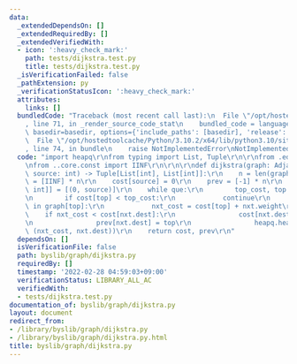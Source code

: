 ```yaml
---
data:
  _extendedDependsOn: []
  _extendedRequiredBy: []
  _extendedVerifiedWith:
  - icon: ':heavy_check_mark:'
    path: tests/dijkstra.test.py
    title: tests/dijkstra.test.py
  _isVerificationFailed: false
  _pathExtension: py
  _verificationStatusIcon: ':heavy_check_mark:'
  attributes:
    links: []
  bundledCode: "Traceback (most recent call last):\n  File \"/opt/hostedtoolcache/Python/3.10.2/x64/lib/python3.10/site-packages/onlinejudge_verify/documentation/build.py\"\
    , line 71, in _render_source_code_stat\n    bundled_code = language.bundle(stat.path,\
    \ basedir=basedir, options={'include_paths': [basedir], 'release': True}).decode()\n\
    \  File \"/opt/hostedtoolcache/Python/3.10.2/x64/lib/python3.10/site-packages/onlinejudge_verify/languages/python.py\"\
    , line 74, in bundle\n    raise NotImplementedError\nNotImplementedError\n"
  code: "import heapq\r\nfrom typing import List, Tuple\r\n\r\nfrom .edge import AdjacencyList\r\
    \nfrom ..core.const import IINF\r\n\r\n\r\ndef dijkstra(graph: AdjacencyList,\
    \ source: int) -> Tuple[List[int], List[int]]:\r\n    n = len(graph)\r\n    cost\
    \ = [IINF] * n\r\n    cost[source] = 0\r\n    prev = [-1] * n\r\n    que: List[Tuple[int,\
    \ int]] = [(0, source)]\r\n    while que:\r\n        top_cost, top = heapq.heappop(que)\r\
    \n        if cost[top] < top_cost:\r\n            continue\r\n        for nxt\
    \ in graph[top]:\r\n            nxt_cost = cost[top] + nxt.weight\r\n        \
    \    if nxt_cost < cost[nxt.dest]:\r\n                cost[nxt.dest] = nxt_cost\r\
    \n                prev[nxt.dest] = top\r\n                heapq.heappush(que,\
    \ (nxt_cost, nxt.dest))\r\n    return cost, prev\r\n"
  dependsOn: []
  isVerificationFile: false
  path: byslib/graph/dijkstra.py
  requiredBy: []
  timestamp: '2022-02-28 04:59:03+09:00'
  verificationStatus: LIBRARY_ALL_AC
  verifiedWith:
  - tests/dijkstra.test.py
documentation_of: byslib/graph/dijkstra.py
layout: document
redirect_from:
- /library/byslib/graph/dijkstra.py
- /library/byslib/graph/dijkstra.py.html
title: byslib/graph/dijkstra.py
---
```

